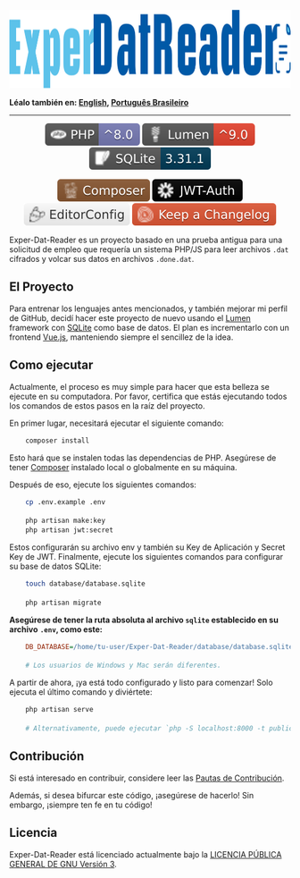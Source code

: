 <!--  markdownlint-disable MD033 MD041 -->
<p align="center">
    <a href="#exper-dat-reader">
        <img
            src="./assets/images/logo.png"
            alt="Exper-Dat-Reader logo"
            width="1282"
            height="140"
        />
    </a>
</p>
<!--  markdownlint-enable MD033 MD041 -->

**Léalo también en: [English], [Português Brasileiro]**

---

<!--  markdownlint-disable MD013 MD033 -->
<p align="center">
    <a href="https://www.php.net/" target="_blank"><img src="./assets/badges/php.svg" alt="PHP" /></a>
    <a href="https://lumen.laravel.com/docs/9.x" target="_blank"><img src="./assets/badges/lumen.svg" alt="Lumen" /></a>
    <a href="https://www.sqlite.org/index.html" target="_blank"><img src="./assets/badges/sqlite.svg" alt="SQLite" /></a>
</p>
<p align="center">
    <a href="https://getcomposer.org/" target="_blank"><img src="./assets/badges/composer.svg" alt="Composer" /></a>
    <a href="https://jwt.io/" target="_blank"><img src="./assets/badges/jwt.svg" alt="Json Web Tokens" /></a>
    <a href="https://editorconfig.org/" target="_blank"><img src="./assets/badges/editorconfig.svg" alt="EditorConfig" /></a>
    <a href="https://keepachangelog.com/en/1.0.0/" target="_blank"><img src="./assets/badges/changelog.svg" alt="Keep a Changelog" /></a>
</p>
<!--  markdownlint-enable MD013 MD033 -->

Exper-Dat-Reader es un proyecto basado en una prueba antigua para una solicitud
de empleo que requería un sistema PHP/JS para leer archivos `.dat` cifrados y
volcar sus datos en archivos `.done.dat`.

## El Proyecto

Para entrenar los lenguajes antes mencionados, y también mejorar mi perfil de GitHub,
decidí hacer este proyecto de nuevo usando el [Lumen] framework con [SQLite] como
base de datos. El plan es incrementarlo con un frontend [Vue.js], manteniendo siempre
el sencillez de la idea.

## Como ejecutar

Actualmente, el proceso es muy simple para hacer que esta belleza se ejecute en
su computadora. Por favor, certifica que estás ejecutando todos los comandos de
estos pasos en la raíz del proyecto.

En primer lugar, necesitará ejecutar el siguiente comando:

```sh
    composer install
```

Esto hará que se instalen todas las dependencias de PHP. Asegúrese de tener [Composer]
instalado local o globalmente en su máquina.

Después de eso, ejecute los siguientes comandos:

```sh
    cp .env.example .env

    php artisan make:key
    php artisan jwt:secret
```

Estos configurarán su archivo env y también su Key de Aplicación y Secret Key de
JWT. Finalmente, ejecute los siguientes comandos para configurar su base de datos
SQLite:

```sh
    touch database/database.sqlite

    php artisan migrate
```

**Asegúrese de tener la ruta absoluta al archivo `sqlite` establecido en su archivo**
**`.env`, como este:**

```ini
    DB_DATABASE=/home/tu-user/Exper-Dat-Reader/database/database.sqlite

    # Los usuarios de Windows y Mac serán diferentes.
```

A partir de ahora, ¡ya está todo configurado y listo para comenzar! Solo ejecuta
el último comando y diviértete:

```sh
    php artisan serve

    # Alternativamente, puede ejecutar `php -S localhost:8000 -t public`
```

## Contribución

Si está interesado en contribuir, considere leer las [Pautas de Contribución].

Además, si desea bifurcar este código, ¡asegúrese de hacerlo! Sin embargo,
¡siempre ten fe en tu código!

## Licencia

Exper-Dat-Reader está licenciado actualmente bajo la [LICENCIA PÚBLICA GENERAL DE
GNU Versión 3].

[English]: ../README.md
[Português Brasileiro]: ./README.PT-BR.md
[Lumen]: https://lumen.laravel.com/docs/9.x
[SQLite]: https://www.sqlite.org/index.html
[Vue.js]: https://vuejs.org/
[Composer]: https://getcomposer.org/
[Pautas de Contribución]: ./CONTRIBUTING.ES.md
[LICENCIA PÚBLICA GENERAL DE GNU Versión 3]: ../LICENSE

